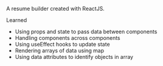 A resume builder created with ReactJS.

Learned

- Using props and state to pass data between components
- Handling components across components
- Using useEffect hooks to update state
- Rendering arrays of data using map
- Using data attributes to identify objects in array
